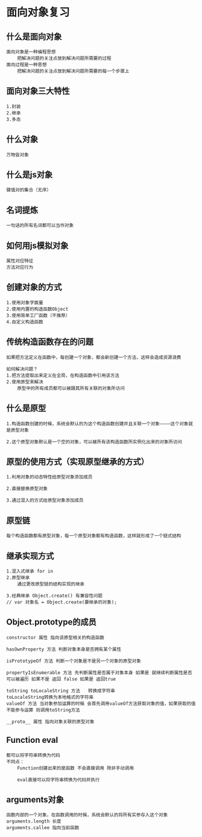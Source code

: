 
# 面向对象复习

## 什么是面向对象
	面向对象是一种编程思想
		把解决问题的关注点放到解决问题所需要的过程
	面向过程是一种思想
		把解决问题的关注点放到解决问题所需要的每一个步骤上

## 面向对象三大特性
	1.封装
	2.继承
	3.多态

## 什么对象
	万物皆对象

## 什么是js对象
	键值对的集合（无序）

## 名词提炼
	一句话的所有名词都可以当作对象

## 如何用js模拟对象
	属性对应特征
	方法对应行为

## 创建对象的方式
	1.使用对象字面量
	2.使用内置的构造函数Object
	3.使用简单工厂函数（不推荐）
	4.自定义构造函数

## 传统构造函数存在的问题
	如果把方法定义在函数中，每创建一个对象，都会新创建一个方法，这样会造成资源浪费
	
	如何解决问题？
	1.把方法提取出来定义在全局，在构造函数中引用该方法
	2.使用原型来解决
		原型中的所有成员都可以被跟其所有关联的对象所访问

## 什么是原型
	1.构造函数创建的时候，系统会默认的为这个构造函数创建并且关联一个对象————这个对象就是原型对象

	2.这个原型对象默认是一个空的对象，可以被所有该构造函数所实例化出来的对象所访问

## 原型的使用方式（实现原型继承的方式）
	1.利用对象的动态特性给原型对象添加成员

	2.直接替换原型对象

	3.通过混入的方式给原型对象添加成员

## 原型链
	每个构造函数都有原型对象，每一个原型对象都有构造函数，这样就形成了一个链式结构

## 继承实现方式
	1.混入式继承 for in
	2.原型继承 
		通过更改原型链的结构实现的继承

	3.经典继承 Object.create() 有兼容性问题
	// var 对象名 = Object.create(要继承的对象);

## Object.prototype的成员
	constructor 属性 指向该原型相关的构造函数

	hasOwnProperty 方法 判断对象本身是否拥有某个属性

	isPrototypeOf 方法 判断一个对象是不是另一个对象的原型对象

	propertyIsEnumerable 方法 先判断属性是否属于对象本身 如果是 就继续判断属性是否可以被遍历 如果不是 返回 false 如果是 返回true

	toString toLocaleString 方法	 转换成字符串
	toLocaleString转换为本地格式的字符串 				  
	valueOf 方法 当对象参加运算的时候 会首先调用valueOf方法获取对象的值，如果获取的值不能参与运算 则调用toString方法

	__proto__ 属性 指向对象关联的原型对象

## Function eval
	都可以将字符串转换为代码
	不同点：
		Function创建出来的是函数 不会直接调用 除非手动调用

		eval直接可以将字符串转换为代码并执行

## arguments对象
	函数内部的一个对象，在函数调用的时候，系统会默认的将所有实参存入这个对象
	arguments.length 长度
	arguments.callee 指向当前函数





















